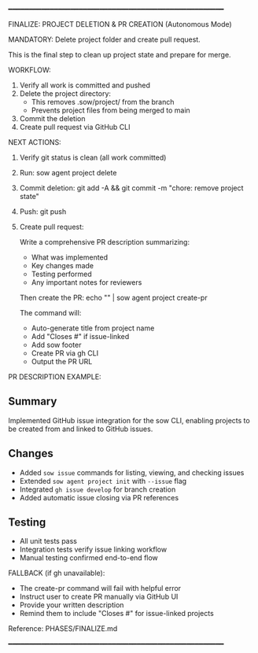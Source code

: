 ━━━━━━━━━━━━━━━━━━━━━━━━━━━━━━━━━━━━━━━━━━━━━━━━━━━━

FINALIZE: PROJECT DELETION & PR CREATION (Autonomous Mode)

MANDATORY: Delete project folder and create pull request.

This is the final step to clean up project state and prepare for merge.

WORKFLOW:
  1. Verify all work is committed and pushed
  2. Delete the project directory:
     - This removes .sow/project/ from the branch
     - Prevents project files from being merged to main
  3. Commit the deletion
  4. Create pull request via GitHub CLI

NEXT ACTIONS:
  1. Verify git status is clean (all work committed)
  2. Run: sow agent project delete
  3. Commit deletion: git add -A && git commit -m "chore: remove project state"
  4. Push: git push
  5. Create pull request:

     Write a comprehensive PR description summarizing:
       - What was implemented
       - Key changes made
       - Testing performed
       - Any important notes for reviewers

     Then create the PR:
       echo "<your-pr-description>" | sow agent project create-pr

     The command will:
       - Auto-generate title from project name
       - Add "Closes #<number>" if issue-linked
       - Add sow footer
       - Create PR via gh CLI
       - Output the PR URL

PR DESCRIPTION EXAMPLE:
  ## Summary

  Implemented GitHub issue integration for the sow CLI, enabling projects
  to be created from and linked to GitHub issues.

  ## Changes

  - Added `sow issue` commands for listing, viewing, and checking issues
  - Extended `sow agent project init` with `--issue` flag
  - Integrated `gh issue develop` for branch creation
  - Added automatic issue closing via PR references

  ## Testing

  - All unit tests pass
  - Integration tests verify issue linking workflow
  - Manual testing confirmed end-to-end flow

FALLBACK (if gh unavailable):
  - The create-pr command will fail with helpful error
  - Instruct user to create PR manually via GitHub UI
  - Provide your written description
  - Remind them to include "Closes #<number>" for issue-linked projects

Reference: PHASES/FINALIZE.md

━━━━━━━━━━━━━━━━━━━━━━━━━━━━━━━━━━━━━━━━━━━━━━━━━━━━
